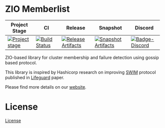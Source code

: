 # ZIO Memberlist

| Project Stage | CI | Release | Snapshot | Discord |
| --- | --- | --- | --- | --- |
| [![Project stage][Stage]][Stage-Page] | [![Build Status][Badge-Circle]][Link-Circle] | [![Release Artifacts][Badge-SonatypeReleases]][Link-SonatypeReleases] | [![Snapshot Artifacts][Badge-SonatypeSnapshots]][Link-SonatypeSnapshots] | [![Badge-Discord]][Link-Discord] |

ZIO-based library for cluster membership and failure detection using gossip based protocol.

This library is inspired by Hashicorp research on improving [SWIM](https://ieeexplore.ieee.org/document/1028914) protocol published in [Lifeguard](https://ieeexplore.ieee.org/document/1028914) paper. 

Please find more details on our [website](https://zio.github.io/zio-memberlist/).


# License
[License](LICENSE)

[Badge-SonatypeReleases]: https://img.shields.io/nexus/r/https/oss.sonatype.org/dev.zio/zio-memberlist_2.12.svg "Sonatype Releases"
[Badge-SonatypeSnapshots]: https://img.shields.io/nexus/s/https/oss.sonatype.org/dev.zio/zio-memberlist_2.12.svg "Sonatype Snapshots"
[Badge-Discord]: https://img.shields.io/discord/629491597070827530?logo=discord "chat on discord"
[Badge-Circle]: https://circleci.com/gh/zio/zio-memberlist.svg?style=svg "circleci"
[Link-Circle]: https://circleci.com/gh/zio/zio-memberlist "circleci"
[Link-SonatypeReleases]: https://oss.sonatype.org/content/repositories/releases/dev/zio/zio-memberlist_2.12/ "Sonatype Releases"
[Link-SonatypeSnapshots]: https://oss.sonatype.org/content/repositories/snapshots/dev/zio/zio-memberlist_2.12/ "Sonatype Snapshots"
[Link-Discord]: https://discord.gg/2ccFBr4 "Discord"
[Stage]: https://img.shields.io/badge/Project%20Stage-Experimental-yellow.svg
[Stage-Page]: https://github.com/zio/zio/wiki/Project-Stages
